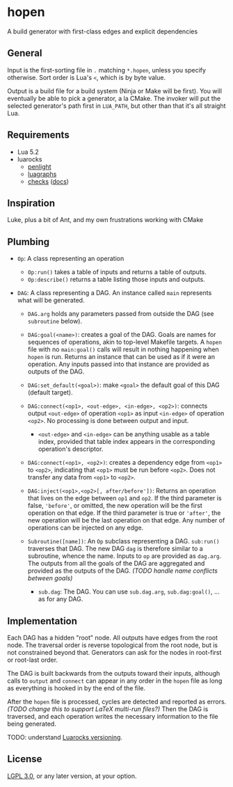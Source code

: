 # hopen
A build generator with first-class edges and explicit dependencies

## General

Input is the first-sorting file in `.` matching `*.hopen`, unless you
specify otherwise.  Sort order is Lua's `<`, which is by byte value.

Output is a build file for a build system (Ninja or Make will
be first).  You will eventually be able to pick a generator, a la CMake.
The invoker will put the selected generator's path
first in `LUA_PATH`, but other than that it's all straight Lua.

## Requirements

 - Lua 5.2
 - luarocks
   - [penlight](http://stevedonovan.github.io/Penlight/api/index.html)
   - [luagraphs](https://github.com/chen0040/lua-graph)
   - [checks](https://luarocks.org/modules/luarocks/checks)
     ([docs](https://github.com/SierraWireless/luasched/blob/master/c/checks.c))

## Inspiration

Luke, plus a bit of Ant, and my own frustrations working with CMake

## Plumbing

 - `Op`: A class representing an operation
   - `Op:run()` takes a table of inputs and returns a table of outputs.
   - `Op:describe()` returns a table listing those inputs and outputs.

 - `DAG`: A class representing a DAG.  An instance called `main` represents
   what will be generated.
   - `DAG.arg` holds any parameters passed from outside the DAG
     (see `subroutine` below).
   - `DAG:goal(<name>)`: creates a goal of the DAG.  Goals are names
     for sequences of operations, akin to top-level Makefile targets.
     A `hopen` file with no `main:goal()` calls will result in nothing
     happening when `hopen` is run.
     Returns an instance that can be used as if it were an operation.
     Any inputs passed into that instance are provided as outputs of the DAG.
   - `DAG:set_default(<goal>)`: make `<goal>` the default goal of this DAG
     (default target).
   - `DAG:connect(<op1>, <out-edge>, <in-edge>, <op2>)`:
     connects output `<out-edge>` of operation `<op1>` as input `<in-edge>` of
     operation `<op2>`.  No processing is done between output and input.
     - `<out-edge>` and `<in-edge>` can be anything usable as a table index,
       provided that table index appears in the corresponding operation's
       descriptor.
   - `DAG:connect(<op1>, <op2>)`: creates a dependency edge from `<op1>` to
     `<op2>`, indicating that `<op1>` must be run before `<op2>`.
     Does not transfer any data from `<op1>` to `<op2>`.
   - `DAG:inject(<op1>,<op2>[, after/before'])`: Returns an operation that
     lives on the edge between `op1` and `op2`.  If the third parameter is
     false, `'before'`, or omitted, the new operation will be the first
     operation on that edge.  If the third parameter is true or `'after'`,
     the new operation will be the last operation on that edge.  Any number
     of operations can be injected on any edge.

   - `Subroutine([name])`: An `Op` subclass representing a DAG.  `sub:run()`
     traverses that DAG.
     The new DAG `dag` is therefore similar to a subroutine, whence the name.
     Inputs to `op` are provided as `dag.arg`.  The outputs from all the goals
     of the DAG are aggregated and provided as the outputs of the DAG.
     *(TODO handle name conflicts between goals)*
     - `sub.dag`: The DAG.  You can use `sub.dag.arg`, `sub.dag:goal()`, ...
       as for any DAG.

## Implementation

Each DAG has a hidden "root" node.  All outputs have edges from the root node.
The traversal order is reverse topological from the root node,
but is not constrained
beyond that.  Generators can ask for the nodes in root-first or root-last
order.

The DAG is built backwards from the outputs toward their inputs,
although calls to `output` and `connect` can appear in any order in the `hopen`
file as long as everything is hooked in by the end of the file.

After the `hopen` file is processed, cycles are detected and reported as
errors.  *(TODO change this to support LaTeX multi-run files?)*  Then the DAG
is traversed, and each operation writes the necessary information to the
file being generated.

TODO: understand [Luarocks versioning](https://github.com/luarocks/luarocks/blob/master/src/luarocks/core/vers.lua#L72).

## License

[LGPL 3.0](LICENSE), or any later version, at your option.

